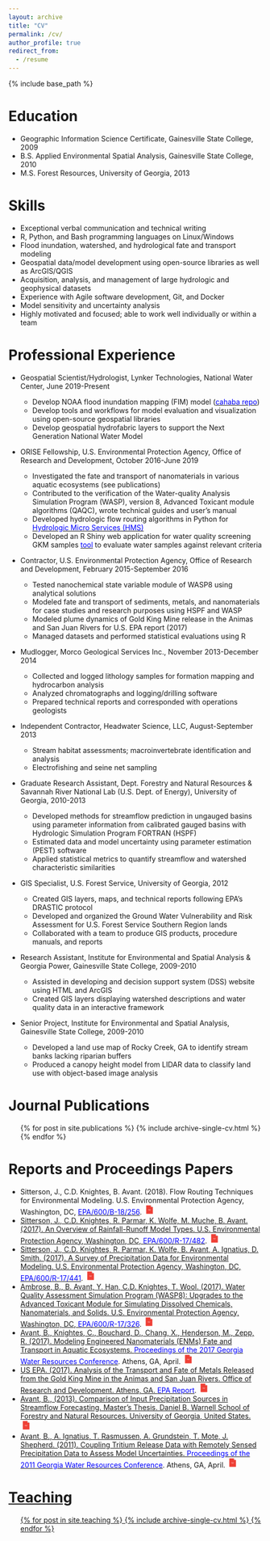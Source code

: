 ```yaml
---
layout: archive
title: "CV"
permalink: /cv/
author_profile: true
redirect_from:
  - /resume
---
```


{% include base_path %}

Education
======
* Geographic Information Science Certificate, Gainesville State College, 2009
* B.S. Applied Environmental Spatial Analysis, Gainesville State College, 2010
* M.S. Forest Resources, University of Georgia, 2013

Skills
======
* Exceptional verbal communication and technical writing
* R, Python, and Bash programming languages on Linux/Windows
* Flood inundation, watershed, and hydrological fate and transport modeling
* Geospatial data/model development using open-source libraries as well as ArcGIS/QGIS
* Acquisition, analysis, and management of large hydrologic and geophysical datasets
* Experience with Agile software development, Git, and Docker 
* Model sensitivity and uncertainty analysis
* Highly motivated and focused; able to work well individually or within a team

Professional Experience
======
* Geospatial Scientist/Hydrologist, Lynker Technologies, National Water Center, June 2019-Present
  * Develop NOAA flood inundation mapping (FIM) model  (<a href="https://github.com/NOAA-OWP/cahaba" target="_blank" rel="noopener"><span style="color:blue">cahaba repo</span></a>)
  * Develop tools and workflows for model evaluation and visualization using open-source geospatial libraries
  * Develop geospatial hydrofabric layers to support the Next Generation National Water Model
  
* ORISE Fellowship, U.S. Environmental Protection Agency, Office of Research and Development, October 2016-June 2019
  * Investigated the fate and transport of nanomaterials in various aquatic ecosystems (see publications)
  * Contributed to the verification of the Water-quality Analysis Simulation Program (WASP), version 8, Advanced Toxicant module algorithms (QAQC), wrote technical guides and user’s manual
  * Developed hydrologic flow routing algorithms in Python for <a href="https://github.com/quanted/hms" target="_blank" rel="noopener"><span style="color:blue">Hydrologic Micro Services (HMS)</span></a>
  * Developed an R Shiny web application for water quality screening GKM samples <a href="https://github.com/quanted/wq_screen" target="_blank" rel="noopener"><span style="color:blue">tool</span></a> to evaluate water samples against relevant criteria 

* Contractor, U.S. Environmental Protection Agency, Office of Research and Development, February 2015-September 2016
  * Tested nanochemical state variable module of WASP8 using analytical solutions 
  * Modeled fate and transport of sediments, metals, and nanomaterials for case studies and research purposes using HSPF and WASP
  * Modeled plume dynamics of Gold King Mine release in the Animas and San Juan Rivers for U.S. EPA report (2017)
  * Managed datasets and performed statistical evaluations using R

* Mudlogger, Morco Geological Services Inc., November 2013-December 2014
  * Collected and logged lithology samples for formation mapping and hydrocarbon analysis 
  * Analyzed chromatographs and logging/drilling software
  * Prepared technical reports and corresponded with operations geologists

* Independent Contractor, Headwater Science, LLC, August-September 2013
  * Stream habitat assessments; macroinvertebrate identification and analysis
  * Electrofishing and seine net sampling
  
* Graduate Research Assistant, Dept. Forestry and Natural Resources & Savannah River National Lab (U.S. Dept. of Energy), University of Georgia, 2010-2013
  * Developed methods for streamflow prediction in ungauged basins using parameter information from calibrated gauged basins with Hydrologic Simulation Program FORTRAN (HSPF)
  * Estimated data and model uncertainty using parameter estimation (PEST) software
  * Applied statistical metrics to quantify streamflow and watershed characteristic similarities
  
* GIS Specialist, U.S. Forest Service, University of Georgia, 2012 
  * Created GIS layers, maps, and technical reports following EPA’s DRASTIC protocol 
  * Developed and organized the Ground Water Vulnerability and Risk Assessment for U.S. Forest Service Southern Region lands
  * Collaborated with a team to produce GIS products, procedure manuals, and reports
  
* Research Assistant, Institute for Environmental and Spatial Analysis & Georgia Power, Gainesville State College, 2009-2010
  * Assisted in developing and decision support system (DSS) website using HTML and ArcGIS
  * Created GIS layers displaying watershed descriptions and water quality data in an interactive framework
  
* Senior Project, Institute for Environmental and Spatial Analysis, Gainesville State College, 2009-2010
  * Developed a land use map of Rocky Creek, GA to identify stream banks lacking riparian buffers
  * Produced a canopy height model from LIDAR data to classify land use with object-based image analysis

Journal Publications
======
  <ul>{% for post in site.publications %}
    {% include archive-single-cv.html %}
  {% endfor %}</ul>

Reports and Proceedings Papers
======
* Sitterson, J., C.D. Knightes, B. Avant. (2018). Flow Routing Techniques for Environmental Modeling. U.S. Environmental Protection Agency, Washington, DC, <a href="https://cfpub.epa.gov/si/si_public_record_Report.cfm?dirEntryId=342907&Lab=NERL" target="_blank" rel="noopener"><span style="color:blue">EPA/600/B-18/256</span></a>. <a href="https://cfpub.epa.gov/si/si_public_file_download.cfm?p_download_id=537222&Lab=NERL"><img src="/images/pdf.jpg" style="width: 20px; height: 20px; margin-left: 1px;">
* Sitterson, J., C.D. Knightes, R. Parmar, K. Wolfe, M. Muche, B. Avant. (2017). An Overview of Rainfall-Runoff Model Types. U.S. Environmental Protection Agency, Washington, DC, <a href="https://cfpub.epa.gov/si/si_public_record_report.cfm?dirEntryId=339328&Lab=NERL" target="_blank" rel="noopener"><span style="color:blue">EPA/600/R-17/482</span></a>. <a href="https://cfpub.epa.gov/si/si_public_file_download.cfm?p_download_id=533906&Lab=NERL"><img src="/images/pdf.jpg" style="width: 20px; height: 20px; margin-left: 1px;">
* Sitterson, J., C.D. Knightes, R. Parmar, K. Wolfe, B. Avant, A. Ignatius, D. Smith. (2017). A Survey of Precipitation Data for Environmental Modeling. U.S. Environmental Protection Agency, Washington, DC, <a href="https://cfpub.epa.gov/si/si_public_record_report.cfm?Lab=NERL&dirEntryId=339606" target="_blank" rel="noopener"><span style="color:blue">EPA/600/R-17/441</span></a>. <a href="https://cfpub.epa.gov/si/si_public_file_download.cfm?p_download_id=534513&Lab=NERL"><img src="/images/pdf.jpg" style="width: 20px; height: 20px; margin-left: 1px;">
* Ambrose, B., B. Avant, Y. Han, C.D. Knightes, T. Wool. (2017). Water Quality Assessment Simulation Program (WASP8): Upgrades to the Advanced Toxicant Module for Simulating Dissolved Chemicals, Nanomaterials, and Solids. U.S. Environmental Protection Agency, Washington, DC, <a href="https://cfpub.epa.gov/si/si_public_record_report.cfm?Lab=NERL&dirEntryId=338180" target="_blank" rel="noopener"><span style="color:blue">EPA/600/R-17/326</span></a>. <a href="https://cfpub.epa.gov/si/si_public_file_download.cfm?p_download_id=535418&Lab=NERL"><img src="/images/pdf.jpg" style="width: 20px; height: 20px; margin-left: 1px;">
* Avant, B., Knightes, C., Bouchard, D., Chang, X., Henderson, M., Zepp, R. (2017). Modeling Engineered Nanomaterials (ENMs) Fate and Transport in Aquatic Ecosystems. <a href="http://gwri.gatech.edu/GWRC2017" target="_blank" rel="noopener"><span style="color:blue">Proceedings of the 2017 Georgia Water Resources Conference</span></a>. Athens, GA, April. <a href="http://gwri.gatech.edu/sites/default/files/files/docs/2017/avantknightesbouchardchanghendersonzeppgwrc2017.pdf"><img src="/images/pdf.jpg" style="width: 20px; height: 20px; margin-left: 1px;">
* US EPA. (2017). Analysis of the Transport and Fate of Metals Released from the Gold King Mine in the Animas and San Juan Rivers. Office of Research and Development. Athens, GA. <a href="https://cfpub.epa.gov/si/si_public_record_report.cfm?Lab=NERL&dirEntryID=325950" target="_blank" rel="noopener"><span style="color:blue">EPA Report</span></a>. <a href="https://cfpub.epa.gov/si/si_public_file_download.cfm?p_download_id=530074&Lab=NERL"><img src="/images/pdf.jpg" style="width: 20px; height: 20px; margin-left: 1px;">
* Avant, B., (2013). Comparison of Input Precipitation Sources in Streamflow Forecasting. Master’s Thesis. Daniel B. Warnell School of Forestry and Natural Resources. University of Georgia, United States. <a href="https://getd.libs.uga.edu/pdfs/avant_brian_k_201312_ms.pdf"><img src="/images/pdf.jpg" style="width: 20px; height: 20px; margin-left: 1px;">
* Avant, B., A. Ignatius, T. Rasmussen, A. Grundstein, T. Mote, J. Shepherd. (2011). Coupling Tritium Release Data with Remotely Sensed Precipitation Data to Assess Model Uncertainties. <a href="http://hdl.handle.net/1853/46461" target="_blank" rel="noopener"><span style="color:blue">Proceedings of the 2011 Georgia Water Resources Conference</span></a>. Athens, GA, April. <a href="https://smartech.gatech.edu/bitstream/handle/1853/46461/Poster7.01121Avant.pdf?sequence=1&isAllowed=y"><img src="/images/pdf.jpg" style="width: 20px; height: 20px; margin-left: 1px;">
  
Teaching
======
  <ul>{% for post in site.teaching %}
    {% include archive-single-cv.html %}
  {% endfor %}</ul>
  

